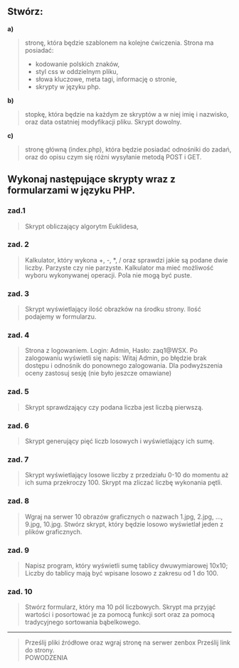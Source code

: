 ## Stwórz:
**a)** 
> stronę, która będzie szablonem na kolejne ćwiczenia. Strona ma posiadać:
> - kodowanie polskich znaków,
> - styl css w oddzielnym pliku,
> - słowa kluczowe, meta tagi, informację o stronie,
> - skrypty w języku php.


**b)** 
> stopkę, która będzie na każdym ze skryptów a w niej imię i nazwisko, oraz data ostatniej modyfikacji pliku. Skrypt dowolny.

**c)** 
> stronę główną (index.php), która będzie posiadać odnośniki do zadań, oraz do opisu czym się różni wysyłanie metodą POST i GET.


## Wykonaj następujące skrypty wraz z formularzami w języku PHP.

### **zad.1**
> Skrypt obliczający algorytm Euklidesa,

### **zad. 2**
> Kalkulator, który wykona +, -, *, / oraz sprawdzi jakie są podane dwie liczby. Parzyste czy nie parzyste. Kalkulator ma mieć możliwość wyboru wykonywanej operacji. Pola nie mogą być puste.

### **zad. 3**
> Skrypt wyświetlający ilość obrazków na środku strony. Ilość podajemy w formularzu.

### **zad. 4**
> Strona z logowaniem. Login: Admin, Hasło: zaq1@WSX. Po zalogowaniu wyświetli się napis: Witaj Admin, po błędzie brak dostępu i odnośnik do ponownego zalogowania. Dla podwyższenia oceny zastosuj sesję (nie było jeszcze omawiane)

### **zad. 5**
> Skrypt sprawdzający czy podana liczba jest liczbą pierwszą.

### **zad. 6**
> Skrypt generujący pięć liczb losowych i wyświetlający ich sumę.

### **zad. 7**
> Skrypt  wyświetlający losowe liczby z przedziału 0-10 do momentu aż ich suma przekroczy 100. Skrypt ma zliczać liczbę wykonania pętli.

### **zad. 8**
> Wgraj na serwer 10 obrazów graficznych o nazwach 1.jpg, 2.jpg, ..., 9.jpg, 10.jpg. Stwórz skrypt, który będzie losowo wyświetlał jeden z plików graficznych.

### **zad. 9**
> Napisz program, który wyświetli sumę tablicy dwuwymiarowej 10x10; Liczby do tablicy mają być wpisane losowo z zakresu od 1 do 100.

### **zad. 10**
> Stwórz formularz, który ma 10 pól liczbowych. Skrypt ma przyjąć wartości i posortować je za pomocą funkcji sort oraz za pomocą tradycyjnego sortowania bąbelkowego.


---
> Prześlij pliki źródłowe oraz wgraj stronę na serwer zenbox  Prześlij link do strony.
<br>POWODZENIA